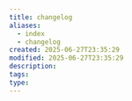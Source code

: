 ```yaml
---
title: changelog
aliases:
  - index
  - changelog
created: 2025-06-27T23:35:29
modified: 2025-06-27T23:35:29
description: 
tags: 
type:
---
```

